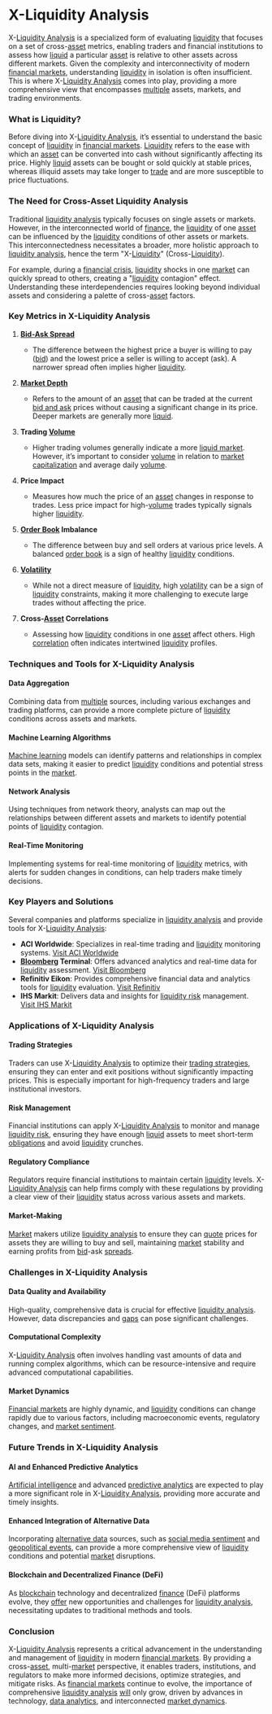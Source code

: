 # X-Liquidity Analysis

X-[Liquidity Analysis](../l/liquidity_analysis.md) is a specialized form of evaluating [liquidity](../l/liquidity.md) that focuses on a set of cross-[asset](../a/asset.md) metrics, enabling traders and financial institutions to assess how [liquid](../l/liquid.md) a particular [asset](../a/asset.md) is relative to other assets across different markets. Given the complexity and interconnectivity of modern [financial markets](../f/financial_market.md), understanding [liquidity](../l/liquidity.md) in isolation is often insufficient. This is where X-[Liquidity Analysis](../l/liquidity_analysis.md) comes into play, providing a more comprehensive view that encompasses [multiple](../m/multiple.md) assets, markets, and trading environments.

### What is Liquidity?

Before diving into X-[Liquidity Analysis](../l/liquidity_analysis.md), it’s essential to understand the basic concept of [liquidity](../l/liquidity.md) in [financial markets](../f/financial_market.md). [Liquidity](../l/liquidity.md) refers to the ease with which an [asset](../a/asset.md) can be converted into cash without significantly affecting its price. Highly [liquid](../l/liquid.md) assets can be bought or sold quickly at stable prices, whereas illiquid assets may take longer to [trade](../t/trade.md) and are more susceptible to price fluctuations.

### The Need for Cross-Asset Liquidity Analysis

Traditional [liquidity analysis](../l/liquidity_analysis.md) typically focuses on single assets or markets. However, in the interconnected world of [finance](../f/finance.md), the [liquidity](../l/liquidity.md) of one [asset](../a/asset.md) can be influenced by the [liquidity](../l/liquidity.md) conditions of other assets or markets. This interconnectedness necessitates a broader, more holistic approach to [liquidity analysis](../l/liquidity_analysis.md), hence the term "X-[Liquidity](../l/liquidity.md)" (Cross-[Liquidity](../l/liquidity.md)).

For example, during a [financial crisis](../f/financial_crisis.md), [liquidity](../l/liquidity.md) shocks in one [market](../m/market.md) can quickly spread to others, creating a "[liquidity](../l/liquidity.md) contagion" effect. Understanding these interdependencies requires looking beyond individual assets and considering a palette of cross-[asset](../a/asset.md) factors.

### Key Metrics in X-Liquidity Analysis

1. **[Bid-Ask Spread](../b/bid-ask_spread.md)**
   - The difference between the highest price a buyer is willing to pay ([bid](../b/bid.md)) and the lowest price a seller is willing to accept (ask). A narrower spread often implies higher [liquidity](../l/liquidity.md).

2. **[Market Depth](../m/market_depth.md)**
   - Refers to the amount of an [asset](../a/asset.md) that can be traded at the current [bid and ask](../b/bid_and_ask.md) prices without causing a significant change in its price. Deeper markets are generally more [liquid](../l/liquid.md).

3. **Trading [Volume](../v/volume.md)**
   - Higher trading volumes generally indicate a more [liquid market](../l/liquid_market.md). However, it’s important to consider [volume](../v/volume.md) in relation to [market capitalization](../m/market_capitalization.md) and average daily [volume](../v/volume.md).

4. **Price Impact**
   - Measures how much the price of an [asset](../a/asset.md) changes in response to trades. Less price impact for high-[volume](../v/volume.md) trades typically signals higher [liquidity](../l/liquidity.md).

5. **[Order Book](../o/order_book.md) Imbalance**
   - The difference between buy and sell orders at various price levels. A balanced [order book](../o/order_book.md) is a sign of healthy [liquidity](../l/liquidity.md) conditions.

6. **[Volatility](../v/volatility.md)**
   - While not a direct measure of [liquidity](../l/liquidity.md), high [volatility](../v/volatility.md) can be a sign of [liquidity](../l/liquidity.md) constraints, making it more challenging to execute large trades without affecting the price.

7. **Cross-[Asset](../a/asset.md) Correlations**
   - Assessing how [liquidity](../l/liquidity.md) conditions in one [asset](../a/asset.md) affect others. High [correlation](../c/correlation.md) often indicates intertwined [liquidity](../l/liquidity.md) profiles.

### Techniques and Tools for X-Liquidity Analysis

#### Data Aggregation

Combining data from [multiple](../m/multiple.md) sources, including various exchanges and trading platforms, can provide a more complete picture of [liquidity](../l/liquidity.md) conditions across assets and markets.

#### Machine Learning Algorithms

[Machine learning](../m/machine_learning.md) models can identify patterns and relationships in complex data sets, making it easier to predict [liquidity](../l/liquidity.md) conditions and potential stress points in the [market](../m/market.md).

#### Network Analysis

Using techniques from network theory, analysts can map out the relationships between different assets and markets to identify potential points of [liquidity](../l/liquidity.md) contagion.

#### Real-Time Monitoring

Implementing systems for real-time monitoring of [liquidity](../l/liquidity.md) metrics, with alerts for sudden changes in conditions, can help traders make timely decisions.

### Key Players and Solutions

Several companies and platforms specialize in [liquidity analysis](../l/liquidity_analysis.md) and provide tools for X-[Liquidity Analysis](../l/liquidity_analysis.md):

- **ACI Worldwide**: Specializes in real-time trading and [liquidity](../l/liquidity.md) monitoring systems. [Visit ACI Worldwide](https://www.aciworldwide.com/)
- **[Bloomberg](../b/bloomberg.md) Terminal**: Offers advanced analytics and real-time data for [liquidity](../l/liquidity.md) assessment. [Visit Bloomberg](https://www.bloomberg.com/professional/solution/bloomberg-terminal/)
- **Refinitiv Eikon**: Provides comprehensive financial data and analytics tools for [liquidity](../l/liquidity.md) evaluation. [Visit Refinitiv](https://eikon.thomsonreuters.com/)
- **IHS Markit**: Delivers data and insights for [liquidity risk](../l/liquidity_risk.md) management. [Visit IHS Markit](https://ihsmarkit.com/products/liquidity-risk.html)

### Applications of X-Liquidity Analysis

#### Trading Strategies

Traders can use X-[Liquidity Analysis](../l/liquidity_analysis.md) to optimize their [trading strategies](../t/trading_strategies.md), ensuring they can enter and exit positions without significantly impacting prices. This is especially important for high-frequency traders and large institutional investors.

#### Risk Management

Financial institutions can apply X-[Liquidity Analysis](../l/liquidity_analysis.md) to monitor and manage [liquidity risk](../l/liquidity_risk.md), ensuring they have enough [liquid](../l/liquid.md) assets to meet short-term [obligations](../o/obligation.md) and avoid [liquidity](../l/liquidity.md) crunches.

#### Regulatory Compliance

Regulators require financial institutions to maintain certain [liquidity](../l/liquidity.md) levels. X-[Liquidity Analysis](../l/liquidity_analysis.md) can help firms comply with these regulations by providing a clear view of their [liquidity](../l/liquidity.md) status across various assets and markets.

#### Market-Making

[Market](../m/market.md) makers utilize [liquidity analysis](../l/liquidity_analysis.md) to ensure they can [quote](../q/quote.md) prices for assets they are willing to buy and sell, maintaining [market](../m/market.md) stability and earning profits from [bid](../b/bid.md)-ask [spreads](../s/spreads.md).

### Challenges in X-Liquidity Analysis

#### Data Quality and Availability

High-quality, comprehensive data is crucial for effective [liquidity analysis](../l/liquidity_analysis.md). However, data discrepancies and [gaps](../g/gap.md) can pose significant challenges.

#### Computational Complexity

X-[Liquidity Analysis](../l/liquidity_analysis.md) often involves handling vast amounts of data and running complex algorithms, which can be resource-intensive and require advanced computational capabilities.

#### Market Dynamics

[Financial markets](../f/financial_market.md) are highly dynamic, and [liquidity](../l/liquidity.md) conditions can change rapidly due to various factors, including macroeconomic events, regulatory changes, and [market sentiment](../m/market_sentiment.md).

### Future Trends in X-Liquidity Analysis

#### AI and Enhanced Predictive Analytics

[Artificial intelligence](../a/artificial_intelligence_in_trading.md) and advanced [predictive analytics](../p/predictive_analytics.md) are expected to play a more significant role in X-[Liquidity Analysis](../l/liquidity_analysis.md), providing more accurate and timely insights.

#### Enhanced Integration of Alternative Data

Incorporating [alternative data](../a/alternative_data.md) sources, such as [social media sentiment](../s/social_media_sentiment.md) and [geopolitical events](../g/geopolitical_events.md), can provide a more comprehensive view of [liquidity](../l/liquidity.md) conditions and potential [market](../m/market.md) disruptions.

#### Blockchain and Decentralized Finance (DeFi)

As [blockchain](../b/blockchain_in_trading.md) technology and decentralized [finance](../f/finance.md) (DeFi) platforms evolve, they [offer](../o/offer.md) new opportunities and challenges for [liquidity analysis](../l/liquidity_analysis.md), necessitating updates to traditional methods and tools.

### Conclusion

X-[Liquidity Analysis](../l/liquidity_analysis.md) represents a critical advancement in the understanding and management of [liquidity](../l/liquidity.md) in modern [financial markets](../f/financial_market.md). By providing a cross-[asset](../a/asset.md), multi-[market](../m/market.md) perspective, it enables traders, institutions, and regulators to make more informed decisions, optimize strategies, and mitigate risks. As [financial markets](../f/financial_market.md) continue to evolve, the importance of comprehensive [liquidity analysis](../l/liquidity_analysis.md) [will](../w/will.md) only grow, driven by advances in technology, [data analytics](../d/data_analytics.md), and interconnected [market dynamics](../m/market_dynamics.md).
